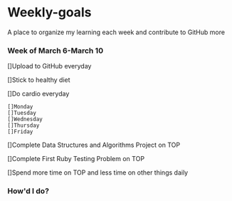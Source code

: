 # Weekly-goals
A place to organize my learning each week and contribute to GitHub more

### Week of March 6-March 10

[]Upload to GitHub everyday

[]Stick to healthy diet

[]Do cardio everyday

    []Monday
    []Tuesday
    []Wednesday
    []Thursday
    []Friday

[]Complete Data Structures and Algorithms Project on TOP

[]Complete First Ruby Testing Problem on TOP

[]Spend more time on TOP and less time on other things daily

### How'd I do?

